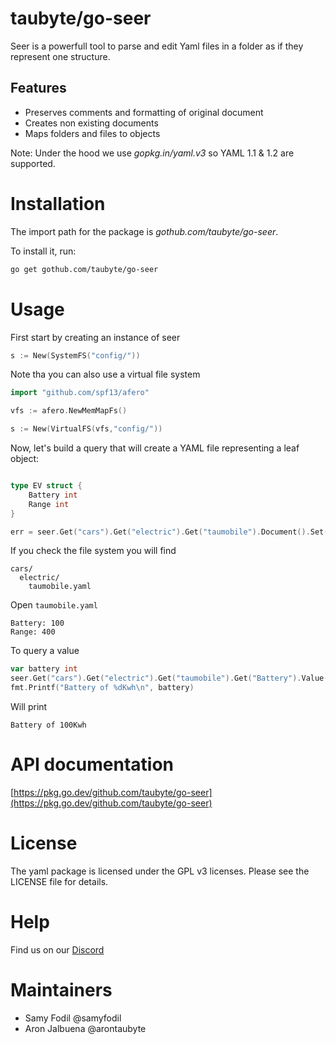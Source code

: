 # taubyte/go-seer

Seer is a powerfull tool to parse and edit Yaml files in a folder as if they represent one structure.

## Features
 - Preserves comments and formatting of original document
 - Creates non existing documents
 - Maps folders and files to objects


Note: Under the hood we use *gopkg.in/yaml.v3* so YAML 1.1 & 1.2 are supported.

# Installation
The import path for the package is *gothub.com/taubyte/go-seer*.

To install it, run:
```bash
go get gothub.com/taubyte/go-seer
```

# Usage
First start by creating an instance of seer
```go
s := New(SystemFS("config/"))
```

Note tha you can also use a virtual file system
```go
import "github.com/spf13/afero"

vfs := afero.NewMemMapFs()

s := New(VirtualFS(vfs,"config/"))
```

Now, let's build a query that will create a YAML file representing a leaf object:
```go

type EV struct {
    Battery int
    Range int
}

err = seer.Get("cars").Get("electric").Get("taumobile").Document().Set(EV{Battery: 100, Range:400}).Commit()
```

If you check the file system you will find
```
cars/
  electric/
    taumobile.yaml
```

Open `taumobile.yaml`
```
Battery: 100
Range: 400
```

To query a value

```go
var battery int
seer.Get("cars").Get("electric").Get("taumobile").Get("Battery").Value(&battery)
fmt.Printf("Battery of %dKwh\n", battery)
```

Will print
```
Battery of 100Kwh
```

# API documentation

[https://pkg.go.dev/github.com/taubyte/go-seer](https://pkg.go.dev/github.com/taubyte/go-seer)

# License
The yaml package is licensed under the GPL v3 licenses.
Please see the LICENSE file for details.


# Help
Find us on our [Discord](https://discord.gg/eKfazxFDf9)


# Maintainers
 - Samy Fodil @samyfodil
 - Aron Jalbuena @arontaubyte
